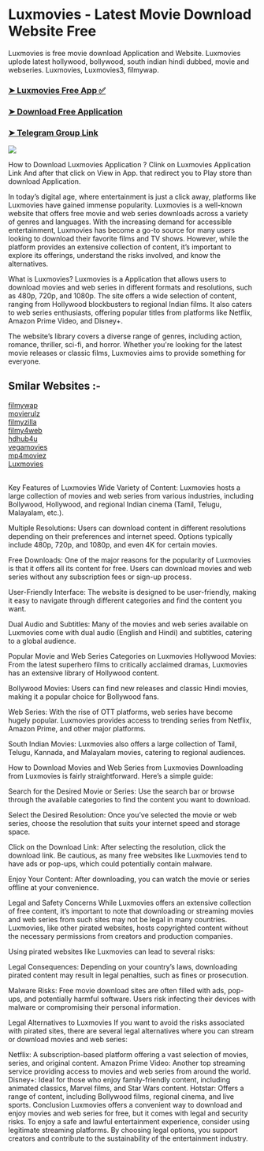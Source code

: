 # Luxmovies - Latest Movie Download Website Free
Luxmovies is free movie download Application and Website. Luxmovies uplode latest hollywood, bollywood, south indian hindi dubbed, movie and webseries. Luxmovies, Luxmovies3, filmywap.
### [➤ Luxmovies Free App ✅](https://luxmovies.skin)

### [➤ Download Free Application ](https://luxmovies.skin)

### [➤ Telegram Group Link](https://t.me/woorimovies/)

![](https://blogger.googleusercontent.com/img/b/R29vZ2xl/AVvXsEir6bmN0jlH9p9uMADtK-52hmhAl-jdly3AiCbpEj-ge4VFFwA1SlsYJUt_RQvsYFGWaqDsEmUAmVuqa3k7wDQHOU5sIZ4llfgmTNeFHK0u93SL1-z_cXUMhYGMRHgqkPlnke8eUujhu8woYRIi0ePp-pL-YM11w8AmV3jjUjbEyk0i5ZfhgVzMNuHF0k4/s897/Screenshot%20.png)

How to Download Luxmovies Application ?
Clink on Luxmovies Application Link And after that click on View in App. that redirect you to Play store than download Application.

In today’s digital age, where entertainment is just a click away, platforms like Luxmovies have gained immense popularity. Luxmovies is a well-known website that offers free movie and web series downloads across a variety of genres and languages. With the increasing demand for accessible entertainment, Luxmovies has become a go-to source for many users looking to download their favorite films and TV shows. However, while the platform provides an extensive collection of content, it’s important to explore its offerings, understand the risks involved, and know the alternatives.

What is Luxmovies?
Luxmovies is a Application that allows users to download movies and web series in different formats and resolutions, such as 480p, 720p, and 1080p. The site offers a wide selection of content, ranging from Hollywood blockbusters to regional Indian films. It also caters to web series enthusiasts, offering popular titles from platforms like Netflix, Amazon Prime Video, and Disney+.

The website’s library covers a diverse range of genres, including action, romance, thriller, sci-fi, and horror. Whether you're looking for the latest movie releases or classic films, Luxmovies aims to provide something for everyone.

<h2> Smilar Websites :-</h2>
<a href='https://github.com/codeslide/filmywap' target='_blank'>filmywap</a></br>
<a href='https://github.com/codeslide/movierulz' target='_blank'>movierulz</a></br>
<a href='https://github.com/codeslide/filmyzilla' target='_blank'>filmyzilla</a></br>
<a href='https://github.com/codeslide/filmy4web' target='_blank'>filmy4web</a></br>
<a href='https://github.com/codeslide/hdhub4u' target='_blank'>hdhub4u</a></br>
<a href='https://github.com/codeslide/vegamovies' target='_blank'>vegamovies</a></br>
<a href='https://github.com/codeslide/mp4moviez' target='_blank'>mp4moviez</a></br>
<a href='https://github.com/codeslide/luxmovies' target='_blank'>Luxmovies</a></br>
<br/>

Key Features of Luxmovies
Wide Variety of Content: Luxmovies hosts a large collection of movies and web series from various industries, including Bollywood, Hollywood, and regional Indian cinema (Tamil, Telugu, Malayalam, etc.).

Multiple Resolutions: Users can download content in different resolutions depending on their preferences and internet speed. Options typically include 480p, 720p, and 1080p, and even 4K for certain movies.

Free Downloads: One of the major reasons for the popularity of Luxmovies is that it offers all its content for free. Users can download movies and web series without any subscription fees or sign-up process.

User-Friendly Interface: The website is designed to be user-friendly, making it easy to navigate through different categories and find the content you want.

Dual Audio and Subtitles: Many of the movies and web series available on Luxmovies come with dual audio (English and Hindi) and subtitles, catering to a global audience.

Popular Movie and Web Series Categories on Luxmovies
Hollywood Movies: From the latest superhero films to critically acclaimed dramas, Luxmovies has an extensive library of Hollywood content.

Bollywood Movies: Users can find new releases and classic Hindi movies, making it a popular choice for Bollywood fans.

Web Series: With the rise of OTT platforms, web series have become hugely popular. Luxmovies provides access to trending series from Netflix, Amazon Prime, and other major platforms.

South Indian Movies: Luxmovies also offers a large collection of Tamil, Telugu, Kannada, and Malayalam movies, catering to regional audiences.

How to Download Movies and Web Series from Luxmovies
Downloading from Luxmovies is fairly straightforward. Here’s a simple guide:

Search for the Desired Movie or Series: Use the search bar or browse through the available categories to find the content you want to download.

Select the Desired Resolution: Once you’ve selected the movie or web series, choose the resolution that suits your internet speed and storage space.

Click on the Download Link: After selecting the resolution, click the download link. Be cautious, as many free websites like Luxmovies tend to have ads or pop-ups, which could potentially contain malware.

Enjoy Your Content: After downloading, you can watch the movie or series offline at your convenience.

Legal and Safety Concerns
While Luxmovies offers an extensive collection of free content, it’s important to note that downloading or streaming movies and web series from such sites may not be legal in many countries. Luxmovies, like other pirated websites, hosts copyrighted content without the necessary permissions from creators and production companies.

Using pirated websites like Luxmovies can lead to several risks:

Legal Consequences: Depending on your country’s laws, downloading pirated content may result in legal penalties, such as fines or prosecution.

Malware Risks: Free movie download sites are often filled with ads, pop-ups, and potentially harmful software. Users risk infecting their devices with malware or compromising their personal information.

Legal Alternatives to Luxmovies
If you want to avoid the risks associated with pirated sites, there are several legal alternatives where you can stream or download movies and web series:

Netflix: A subscription-based platform offering a vast selection of movies, series, and original content.
Amazon Prime Video: Another top streaming service providing access to movies and web series from around the world.
Disney+: Ideal for those who enjoy family-friendly content, including animated classics, Marvel films, and Star Wars content.
Hotstar: Offers a range of content, including Bollywood films, regional cinema, and live sports.
Conclusion
Luxmovies offers a convenient way to download and enjoy movies and web series for free, but it comes with legal and security risks. To enjoy a safe and lawful entertainment experience, consider using legitimate streaming platforms. By choosing legal options, you support creators and contribute to the sustainability of the entertainment industry.

